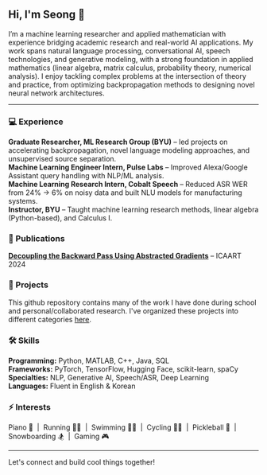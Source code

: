 ## Hi, I'm Seong 👋

I’m a machine learning researcher and applied mathematician with experience bridging academic research and real-world AI applications. My work spans natural language processing, conversational AI, speech technologies, and generative modeling, with a strong foundation in applied mathematics (linear algebra, matrix calculus, probability theory, numerical analysis). I enjoy tackling complex problems at the intersection of theory and practice, from optimizing backpropagation methods to designing novel neural network architectures.

***

### 💻 Experience  
**Graduate Researcher, ML Research Group (BYU)** – led projects on accelerating backpropagation, novel language modeling approaches, and unsupervised source separation.  
**Machine Learning Engineer Intern, Pulse Labs** – Improved Alexa/Google Assistant query handling with NLP/ML analysis.  
**Machine Learning Research Intern, Cobalt Speech** – Reduced ASR WER from 24% → 6% on noisy data and built NLU models for manufacturing systems.  
**Instructor, BYU** – Taught machine learning research methods, linear algebra (Python-based), and Calculus I.  

### 📄 Publications  
**[Decoupling the Backward Pass Using Abstracted Gradients](https://www.scitepress.org/PublicationsDetail.aspx?ID=/iTIAF48AyA=&t=1)** – ICAART 2024

### 🔬 Projects

This github repository contains many of the work I have done during school and personal/collaborated research. I've organized these projects into different categories [here](https://github.com/seon9cho/seon9cho/blob/main/Projects.md).

### 🛠️ Skills  
**Programming:** Python, MATLAB, C++, Java, SQL  
**Frameworks:** PyTorch, TensorFlow, Hugging Face, scikit-learn, spaCy  
**Specialties:** NLP, Generative AI, Speech/ASR, Deep Learning  
**Languages:** Fluent in English & Korean  

### ⚡ Interests  
Piano 🎹 &nbsp;|&nbsp; Running 🏃‍♂️ &nbsp;|&nbsp; Swimming 🏊‍♂️ &nbsp;|&nbsp; Cycling 🚴‍♂️ &nbsp;|&nbsp; Pickleball 🏓 &nbsp;|&nbsp; Snowboarding 🏂 &nbsp;|&nbsp; Gaming 🎮

---  
Let's connect and build cool things together!

[comment]: <> (One of my new year's resolution for 2025 is to commit at least one change to this github repo everyday, no exceptions. Hopefully this way, by the end of this year, this repository can turn into a portfolio that contains all of my past and present works.)

[comment]: <> (March 16 2025 I haven't been very dilligent in making good progress in updating my github the past couple weeks. Starting tomorrow, I will make it a priority again.)

<!---
seon9cho/seon9cho is a ✨ special ✨ repository because its `README.md` (this file) appears on your GitHub profile.
You can click the Preview link to take a look at your changes.
--->
